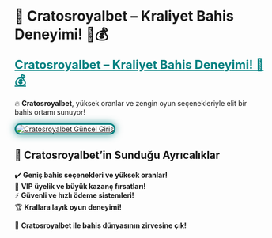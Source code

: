 # 🎯 Cratosroyalbet – Kraliyet Bahis Deneyimi! 👑💰  

<a href="https://cutt.ly/CratosLink" title="Cratosroyalbet Güncel Giriş" style="color: #008080; font-size: 24px; font-weight: bold;">Cratosroyalbet – Kraliyet Bahis Deneyimi! 👑💰</a>  

🔥 **Cratosroyalbet**, yüksek oranlar ve zengin oyun seçenekleriyle elit bir bahis ortamı sunuyor!  

<a href="https://cutt.ly/CratosLink" title="Cratosroyalbet Güncel Giriş">  
<img src="https://i.ibb.co/BtMhhf6/g-venligiris.jpg" alt="Cratosroyalbet Güncel Giriş" style="max-width: 100%; border: 3px solid #008080; border-radius: 15px; box-shadow: 0px 0px 15px rgba(0, 128, 128, 0.8);">  
</a>  

## 🚀 Cratosroyalbet’in Sunduğu Ayrıcalıklar  
✔️ **Geniş bahis seçenekleri ve yüksek oranlar!**  
🎁 **VIP üyelik ve büyük kazanç fırsatları!**  
⚡ **Güvenli ve hızlı ödeme sistemleri!**  
🏆 **Krallara layık oyun deneyimi!**  

💎 **Cratosroyalbet ile bahis dünyasının zirvesine çık!**
